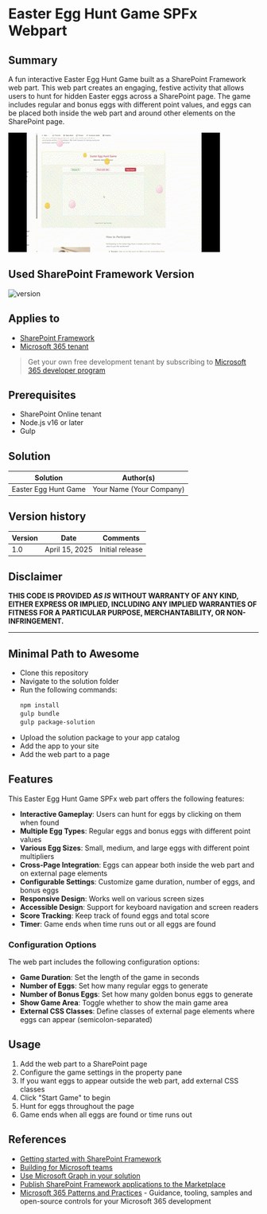 # Easter Egg Hunt Game SPFx Webpart

## Summary

A fun interactive Easter Egg Hunt Game built as a SharePoint Framework web part. This web part creates an engaging, festive activity that allows users to hunt for hidden Easter eggs across a SharePoint page. The game includes regular and bonus eggs with different point values, and eggs can be placed both inside the web part and around other elements on the SharePoint page.

![Easter Egg Hunt Game in action](./src/webparts/easterEggHuntGame/assets/EasterEggHunt.gif)

## Used SharePoint Framework Version

![version](https://img.shields.io/badge/version-1.20.0-green.svg)

## Applies to

- [SharePoint Framework](https://aka.ms/spfx)
- [Microsoft 365 tenant](https://docs.microsoft.com/en-us/sharepoint/dev/spfx/set-up-your-developer-tenant)

> Get your own free development tenant by subscribing to [Microsoft 365 developer program](http://aka.ms/o365devprogram)

## Prerequisites

- SharePoint Online tenant
- Node.js v16 or later
- Gulp

## Solution

| Solution              | Author(s)                                       |
|-----------------------|-------------------------------------------------|
| Easter Egg Hunt Game  | Your Name (Your Company)                        |

## Version history

| Version | Date             | Comments                                    |
|---------|------------------|--------------------------------------------|
| 1.0     | April 15, 2025   | Initial release                            |

## Disclaimer

**THIS CODE IS PROVIDED _AS IS_ WITHOUT WARRANTY OF ANY KIND, EITHER EXPRESS OR IMPLIED, INCLUDING ANY IMPLIED WARRANTIES OF FITNESS FOR A PARTICULAR PURPOSE, MERCHANTABILITY, OR NON-INFRINGEMENT.**

---

## Minimal Path to Awesome

- Clone this repository
- Navigate to the solution folder
- Run the following commands:
  ```bash
  npm install
  gulp bundle
  gulp package-solution
  ```
- Upload the solution package to your app catalog
- Add the app to your site
- Add the web part to a page

## Features

This Easter Egg Hunt Game SPFx web part offers the following features:

- **Interactive Gameplay**: Users can hunt for eggs by clicking on them when found
- **Multiple Egg Types**: Regular eggs and bonus eggs with different point values
- **Various Egg Sizes**: Small, medium, and large eggs with different point multipliers
- **Cross-Page Integration**: Eggs can appear both inside the web part and on external page elements
- **Configurable Settings**: Customize game duration, number of eggs, and bonus eggs
- **Responsive Design**: Works well on various screen sizes
- **Accessible Design**: Support for keyboard navigation and screen readers
- **Score Tracking**: Keep track of found eggs and total score
- **Timer**: Game ends when time runs out or all eggs are found

### Configuration Options

The web part includes the following configuration options:

- **Game Duration**: Set the length of the game in seconds
- **Number of Eggs**: Set how many regular eggs to generate
- **Number of Bonus Eggs**: Set how many golden bonus eggs to generate
- **Show Game Area**: Toggle whether to show the main game area
- **External CSS Classes**: Define classes of external page elements where eggs can appear (semicolon-separated)

## Usage

1. Add the web part to a SharePoint page
2. Configure the game settings in the property pane
3. If you want eggs to appear outside the web part, add external CSS classes
4. Click "Start Game" to begin
5. Hunt for eggs throughout the page
6. Game ends when all eggs are found or time runs out

## References

- [Getting started with SharePoint Framework](https://docs.microsoft.com/en-us/sharepoint/dev/spfx/set-up-your-developer-tenant)
- [Building for Microsoft teams](https://docs.microsoft.com/en-us/sharepoint/dev/spfx/build-for-teams-overview)
- [Use Microsoft Graph in your solution](https://docs.microsoft.com/en-us/sharepoint/dev/spfx/web-parts/get-started/using-microsoft-graph-apis)
- [Publish SharePoint Framework applications to the Marketplace](https://docs.microsoft.com/en-us/sharepoint/dev/spfx/publish-to-marketplace-overview)
- [Microsoft 365 Patterns and Practices](https://aka.ms/m365pnp) - Guidance, tooling, samples and open-source controls for your Microsoft 365 development
